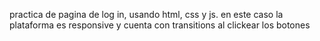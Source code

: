 practica de pagina de log in, usando html, css y js.
en este caso la plataforma es responsive y cuenta con transitions al clickear los botones 
